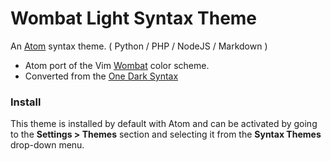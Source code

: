 # Wombat Light Syntax Theme

An [Atom](https://atom.io/) syntax theme. ( Python / PHP / NodeJS / Markdown )

* Atom port of the Vim [Wombat](http://www.vim.org/scripts/script.php?script_id=1778) color scheme.
* Converted from the [One Dark Syntax](https://github.com/atom/one-light-syntax)


### Install

This theme is installed by default with Atom and can be activated by going to the __Settings > Themes__ section and selecting it from the __Syntax Themes__ drop-down menu.
